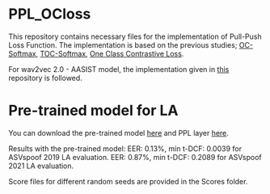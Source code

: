 # PPL_OCloss
This repository contains necessary files for the implementation of Pull-Push Loss Function. The implementation is based on the previous studies; [OC-Softmax](https://github.com/yzyouzhang/AIR-ASVspoof), [TOC-Softmax](https://github.com/gylin2/ocnet), [One Class Contrastive Loss](https://gitlab.idiap.ch/bob/bob.paper.oneclass_mccnn_2019/-/tree/master?ref_type=heads).

For wav2vec 2.0 - AASIST model, the implementation given in [this](https://github.com/TakHemlata/SSL_Anti-spoofing) repository is followed. 

# Pre-trained model for LA 
You can download the pre-trained model [here](https://drive.google.com/file/d/1ulhJhSk0-paSentTgNVhaWwJhRmu7oJk/view?usp=drive_link) and PPL layer [here](https://drive.google.com/file/d/1hgfED0Ul5zJJxV-WSCcxlVvOFK6Thg-T/view?usp=drive_link).

Results with the pre-trained model: 
EER: 0.13%, min t-DCF: 0.0039 for ASVspoof 2019 LA evaluation.
EER: 0.87%, min t-DCF: 0.2089 for ASVspoof 2021 LA evaluation.

Score files for different random seeds are provided in the Scores folder.
